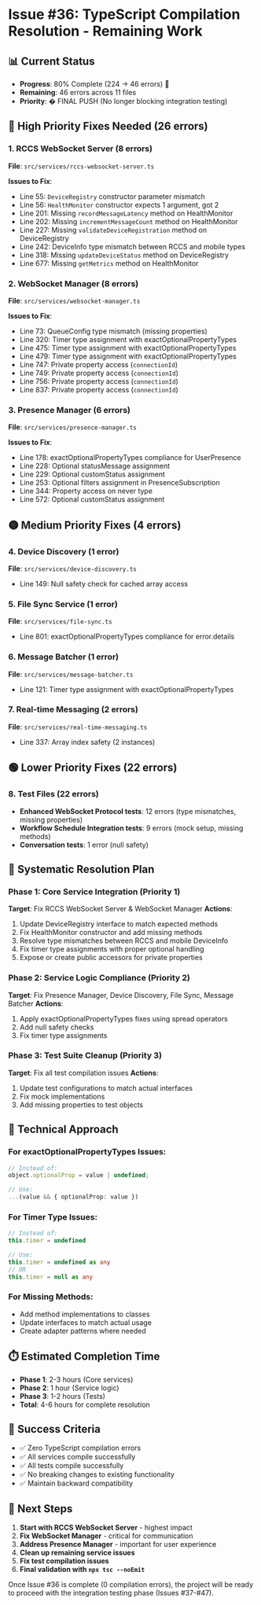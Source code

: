 # Issue #36: TypeScript Compilation Resolution - Remaining Work

## 📊 Current Status

- **Progress**: 80% Complete (224 → 46 errors) 🎉
- **Remaining**: 46 errors across 11 files
- **Priority**: � FINAL PUSH (No longer blocking integration testing)

## 🔴 High Priority Fixes Needed (26 errors)

### 1. RCCS WebSocket Server (8 errors)

**File**: `src/services/rccs-websocket-server.ts`

**Issues to Fix**:

- Line 55: `DeviceRegistry` constructor parameter mismatch
- Line 56: `HealthMonitor` constructor expects 1 argument, got 2
- Line 201: Missing `recordMessageLatency` method on HealthMonitor
- Line 202: Missing `incrementMessageCount` method on HealthMonitor
- Line 227: Missing `validateDeviceRegistration` method on DeviceRegistry
- Line 242: DeviceInfo type mismatch between RCCS and mobile types
- Line 318: Missing `updateDeviceStatus` method on DeviceRegistry
- Line 677: Missing `getMetrics` method on HealthMonitor

### 2. WebSocket Manager (8 errors)

**File**: `src/services/websocket-manager.ts`

**Issues to Fix**:

- Line 73: QueueConfig type mismatch (missing properties)
- Line 320: Timer type assignment with exactOptionalPropertyTypes
- Line 475: Timer type assignment with exactOptionalPropertyTypes
- Line 479: Timer type assignment with exactOptionalPropertyTypes
- Line 747: Private property access (`connectionId`)
- Line 749: Private property access (`connectionId`)
- Line 756: Private property access (`connectionId`)
- Line 837: Private property access (`connectionId`)

### 3. Presence Manager (6 errors)

**File**: `src/services/presence-manager.ts`

**Issues to Fix**:

- Line 178: exactOptionalPropertyTypes compliance for UserPresence
- Line 228: Optional statusMessage assignment
- Line 229: Optional customStatus assignment
- Line 253: Optional filters assignment in PresenceSubscription
- Line 344: Property access on never type
- Line 572: Optional customStatus assignment

## 🟡 Medium Priority Fixes (4 errors)

### 4. Device Discovery (1 error)

**File**: `src/services/device-discovery.ts`

- Line 149: Null safety check for cached array access

### 5. File Sync Service (1 error)

**File**: `src/services/file-sync.ts`

- Line 801: exactOptionalPropertyTypes compliance for error.details

### 6. Message Batcher (1 error)

**File**: `src/services/message-batcher.ts`

- Line 121: Timer type assignment with exactOptionalPropertyTypes

### 7. Real-time Messaging (2 errors)

**File**: `src/services/real-time-messaging.ts`

- Line 337: Array index safety (2 instances)

## 🟢 Lower Priority Fixes (22 errors)

### 8. Test Files (22 errors)

- **Enhanced WebSocket Protocol tests**: 12 errors (type mismatches, missing properties)
- **Workflow Schedule Integration tests**: 9 errors (mock setup, missing methods)
- **Conversation tests**: 1 error (null safety)

## 🎯 Systematic Resolution Plan

### Phase 1: Core Service Integration (Priority 1)

**Target**: Fix RCCS WebSocket Server & WebSocket Manager
**Actions**:

1. Update DeviceRegistry interface to match expected methods
2. Fix HealthMonitor constructor and add missing methods
3. Resolve type mismatches between RCCS and mobile DeviceInfo
4. Fix timer type assignments with proper optional handling
5. Expose or create public accessors for private properties

### Phase 2: Service Logic Compliance (Priority 2)

**Target**: Fix Presence Manager, Device Discovery, File Sync, Message Batcher
**Actions**:

1. Apply exactOptionalPropertyTypes fixes using spread operators
2. Add null safety checks
3. Fix timer type assignments

### Phase 3: Test Suite Cleanup (Priority 3)

**Target**: Fix all test compilation issues
**Actions**:

1. Update test configurations to match actual interfaces
2. Fix mock implementations
3. Add missing properties to test objects

## 🔧 Technical Approach

### For exactOptionalPropertyTypes Issues:

```typescript
// Instead of:
object.optionalProp = value | undefined;

// Use:
...(value && { optionalProp: value })
```

### For Timer Type Issues:

```typescript
// Instead of:
this.timer = undefined

// Use:
this.timer = undefined as any
// OR
this.timer = null as any
```

### For Missing Methods:

- Add method implementations to classes
- Update interfaces to match actual usage
- Create adapter patterns where needed

## ⏱️ Estimated Completion Time

- **Phase 1**: 2-3 hours (Core services)
- **Phase 2**: 1 hour (Service logic)
- **Phase 3**: 1-2 hours (Tests)
- **Total**: 4-6 hours for complete resolution

## 🎯 Success Criteria

- ✅ Zero TypeScript compilation errors
- ✅ All services compile successfully
- ✅ All tests compile successfully
- ✅ No breaking changes to existing functionality
- ✅ Maintain backward compatibility

## 🚀 Next Steps

1. **Start with RCCS WebSocket Server** - highest impact
2. **Fix WebSocket Manager** - critical for communication
3. **Address Presence Manager** - important for user experience
4. **Clean up remaining service issues**
5. **Fix test compilation issues**
6. **Final validation with `npx tsc --noEmit`**

Once Issue #36 is complete (0 compilation errors), the project will be ready to proceed with the integration testing phase (Issues #37-#47).
